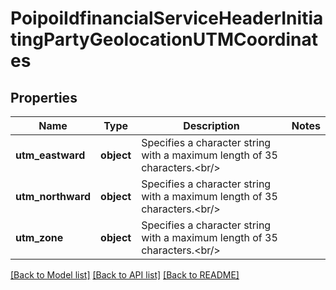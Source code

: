 # PoipoiIdfinancialServiceHeaderInitiatingPartyGeolocationUTMCoordinates

## Properties
Name | Type | Description | Notes
------------ | ------------- | ------------- | -------------
**utm_eastward** | **object** | Specifies a character string with a maximum length of 35 characters.&lt;br/&gt; | 
**utm_northward** | **object** | Specifies a character string with a maximum length of 35 characters.&lt;br/&gt; | 
**utm_zone** | **object** | Specifies a character string with a maximum length of 35 characters.&lt;br/&gt; | 

[[Back to Model list]](../README.md#documentation-for-models) [[Back to API list]](../README.md#documentation-for-api-endpoints) [[Back to README]](../README.md)

